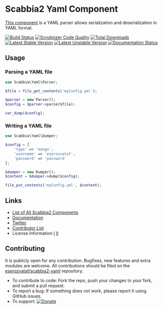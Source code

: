 # Scabbia2 Yaml Component

[This component](https://github.com/eserozvataf/scabbia2-yaml) is a YAML parser allows serialization and deserialization in YAML format.

[![Build Status](https://travis-ci.org/eserozvataf/scabbia2-yaml.png?branch=master)](https://travis-ci.org/eserozvataf/scabbia2-yaml)
[![Scrutinizer Code Quality](https://scrutinizer-ci.com/g/eserozvataf/scabbia2-yaml/badges/quality-score.png?b=master)](https://scrutinizer-ci.com/g/eserozvataf/scabbia2-yaml/?branch=master)
[![Total Downloads](https://poser.pugx.org/eserozvataf/scabbia2-yaml/downloads.png)](https://packagist.org/packages/eserozvataf/scabbia2-yaml)
[![Latest Stable Version](https://poser.pugx.org/eserozvataf/scabbia2-yaml/v/stable)](https://packagist.org/packages/eserozvataf/scabbia2-yaml)
[![Latest Unstable Version](https://poser.pugx.org/eserozvataf/scabbia2-yaml/v/unstable)](https://packagist.org/packages/eserozvataf/scabbia2-yaml)
[![Documentation Status](https://readthedocs.org/projects/scabbia2-documentation/badge/?version=latest)](https://readthedocs.org/projects/scabbia2-documentation)

## Usage

### Parsing a YAML file

```php
use Scabbia\Yaml\Parser;

$file = file_get_contents('myConfig.yml');

$parser = new Parser();
$config = $parser->parse($file);

var_dump($config);
```

### Writing a YAML file

```php
use Scabbia\Yaml\Dumper;

$config = [
    'type' => 'mongo',
    'username' => 'eserozvataf',
    'password' => 'password'
];

$dumper = new Dumper();
$content = $dumper->dump($config);

file_put_contents('myConfig.yml', $content);
```

## Links
- [List of All Scabbia2 Components](https://github.com/eserozvataf/scabbia2)
- [Documentation](https://readthedocs.org/projects/scabbia2-documentation)
- [Twitter](https://twitter.com/eserozvataf)
- [Contributor List](contributors.md)
- License Information [I](LICENSE-Apache) [II](LICENSE-MIT)


## Contributing
It is publicly open for any contribution. Bugfixes, new features and extra modules are welcome. All contributions should be filed on the [eserozvataf/scabbia2-yaml](https://github.com/eserozvataf/scabbia2-yaml) repository.

* To contribute to code: Fork the repo, push your changes to your fork, and submit a pull request.
* To report a bug: If something does not work, please report it using GitHub issues.
* To support: [![Donate](https://img.shields.io/gratipay/eserozvataf.svg)](https://gratipay.com/eserozvataf/)
